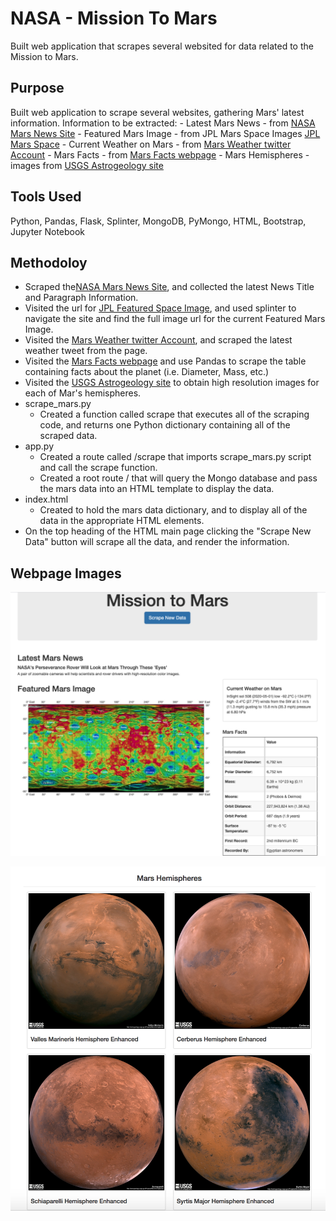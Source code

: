 # NASA - Mission To Mars 

Built web application that scrapes several websited for data related to the Mission to Mars. 

## Purpose

Built web application to scrape several websites, gathering Mars' latest information. 
Information to be extracted:
    - Latest Mars News - from [NASA Mars News Site](https://mars.nasa.gov/news/)
    - Featured Mars Image - from JPL Mars Space Images [JPL Mars Space](https://www.jpl.nasa.gov/spaceimages/?search=&category=Mars)
    - Current Weather on Mars - from [Mars Weather twitter Account](https://twitter.com/marswxreport?lang=en)
    - Mars Facts - from [Mars Facts webpage](https://space-facts.com/mars/)
    - Mars Hemispheres - images from [USGS Astrogeology site](https://astrogeology.usgs.gov/search/results?q=hemisphere+enhanced&k1=target&v1=Mars)

## Tools Used
Python, Pandas, Flask, Splinter, MongoDB, PyMongo, HTML, Bootstrap, Jupyter Notebook

## Methodoloy

- Scraped the[NASA Mars News Site](https://mars.nasa.gov/news/), and collected the latest News Title and Paragraph Information. 
- Visited the url for [JPL Featured Space Image](https://www.jpl.nasa.gov/spaceimages/?search=&category=Mars), and used splinter to navigate the site and find the full image url for the current Featured Mars Image. 
- Visited the [Mars Weather twitter Account](https://twitter.com/marswxreport?lang=en), and scraped the latest weather tweet from the page. 
- Visited the [Mars Facts webpage](https://space-facts.com/mars/) and use Pandas to scrape the table containing facts about the planet (i.e. Diameter, Mass, etc.) 
- Visited the [USGS Astrogeology site](https://astrogeology.usgs.gov/search/results?q=hemisphere+enhanced&k1=target&v1=Mars) to obtain high resolution images for each of Mar's hemispheres.
- scrape_mars.py 
    - Created a function called scrape that executes all of the scraping code, and returns one Python dictionary containing all of the scraped data.
- app.py
    - Created a route called /scrape that imports scrape_mars.py script and call the scrape function.
    - Created a root route / that will query the Mongo database and pass the mars data into an HTML template to display the data.
- index.html 
    - Created to hold the mars data dictionary, and to display all of the data in the appropriate HTML elements.
- On the top heading of the HTML main page clicking the "Scrape New Data" button will scrape all the data, and render the information. 

## Webpage Images

![Mission to Mars](Mission_to_Mars/Images/Mission_to_mars.png)

![Mission to Mars](Mission_to_Mars/Images/Mars_images.png)



